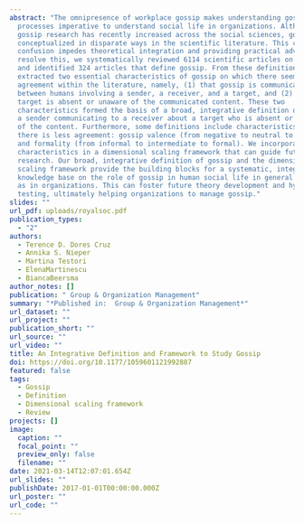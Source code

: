```yaml
---
abstract: "The omnipresence of workplace gossip makes understanding gossip
  processes imperative to understand social life in organizations. Although
  gossip research has recently increased across the social sciences, gossip is
  conceptualized in disparate ways in the scientific literature. This conceptual
  confusion impedes theoretical integration and providing practical advice. To
  resolve this, we systematically reviewed 6114 scientific articles on gossip
  and identified 324 articles that define gossip. From these definitions, we
  extracted two essential characteristics of gossip on which there seems to be
  agreement within the literature, namely, (1) that gossip is communication
  between humans involving a sender, a receiver, and a target, and (2) that the
  target is absent or unaware of the communicated content. These two
  characteristics formed the basis of a broad, integrative definition of gossip:
  a sender communicating to a receiver about a target who is absent or unaware
  of the content. Furthermore, some definitions include characteristics on which
  there is less agreement: gossip valence (from negative to neutral to positive)
  and formality (from informal to intermediate to formal). We incorporate these
  characteristics in a dimensional scaling framework that can guide future
  research. Our broad, integrative definition of gossip and the dimensional
  scaling framework provide the building blocks for a systematic, integrated
  knowledge base on the role of gossip in human social life in general as well
  as in organizations. This can foster future theory development and hypothesis
  testing, ultimately helping organizations to manage gossip."
slides: ""
url_pdf: uploads/royalsoc.pdf
publication_types:
  - "2"
authors:
  - Terence D. Dores Cruz
  - Annika S. Nieper
  - Martina Testori
  - ElenaMartinescu
  - BiancaBeersma
author_notes: []
publication: " Group & Organization Management"
summary: "*Published in:  Group & Organization Management*"
url_dataset: ""
url_project: ""
publication_short: ""
url_source: ""
url_video: ""
title: An Integrative Definition and Framework to Study Gossip
doi: https://doi.org/10.1177/1059601121992887
featured: false
tags:
  - Gossip
  - Definition
  - Dimensional scaling framework
  - Review
projects: []
image:
  caption: ""
  focal_point: ""
  preview_only: false
  filename: ""
date: 2021-03-14T12:07:01.654Z
url_slides: ""
publishDate: 2017-01-01T00:00:00.000Z
url_poster: ""
url_code: ""
---
```

<script type='text/javascript' src='https://d1bxh8uas1mnw7.cloudfront.net/assets/embed.js'></script>

<div data-badge-details="right" data-badge-type="large-donut" data-doi="https://doi.org/10.1177/1059601121992887" data-hide-no-mentions="true" class="altmetric-embed"></div>
